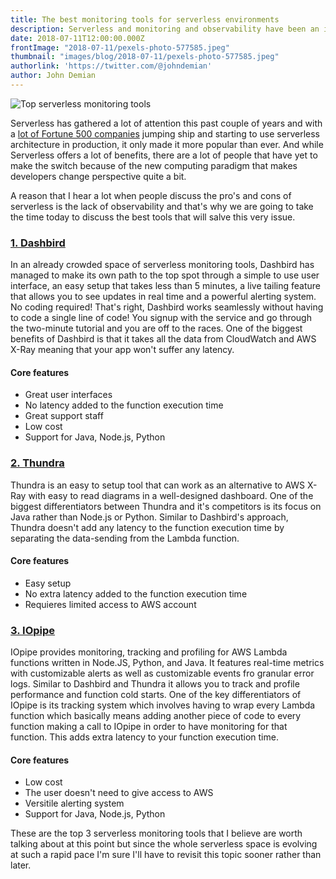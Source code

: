```yaml
---
title: The best monitoring tools for serverless environments
description: Serverless and monitoring and observability have been an issue for early adopters. Here's a list of tools that seek to solve that issue.
date: 2018-07-11T12:00:00.000Z
frontImage: "2018-07-11/pexels-photo-577585.jpeg"
thumbnail: "images/blog/2018-07-11/pexels-photo-577585.jpeg"
authorlink: 'https://twitter.com/@johndemian'
author: John Demian
---
```


![Top serverless monitoring tools](/images/blog/2018-07-11/pexels-photo-577585.jpeg)

Serverless has gathered a lot of attention this past couple of years and with a <a href="https://dashbird.io/blog/companies-using-serverless-in-production/">lot of Fortune 500 companies</a> jumping ship and starting to use serverless architecture in production, it only made it more popular than ever. And while Serverless offers a lot of benefits, there are a lot of people that have yet to make the switch because of the new computing paradigm that makes developers change perspective quite a bit.

A reason that I hear a lot when people discuss the pro's and cons of serverless is the lack of observability and that's why we are going to take the time today to discuss the best tools that will salve this very issue.

<h3><a href="https://dashbird.io">1. Dashbird</a></h3>
In an already crowded space of serverless monitoring tools, Dashbird has managed to make its own path to the top spot through a simple to use user interface, an easy setup that takes less than 5 minutes, a live tailing feature that allows you to see updates in real time and a powerful alerting system.
No coding required! That's right, Dashbird works seamlessly without having to code a single line of code! You signup with the service and go through the two-minute tutorial and you are off to the races.
One of the biggest benefits of Dashbird is that it takes all the data from CloudWatch and AWS X-Ray meaning that your app won't suffer any latency. 

<h4>Core features</h4>
<ul>
<li>Great user interfaces</li>
<li>No latency added to the function execution time</li>
<li>Great support staff</li>
<li>Low cost</li>
<li>Support for Java, Node.js, Python</li>
</ul>

<h3><a href="https://www.thundra.io/">2. Thundra</a></h3>
Thundra is an easy to setup tool that can work as an alternative to AWS X-Ray with easy to read diagrams in a well-designed dashboard. One of the biggest differentiators between Thundra and it's competitors is its focus on Java rather than Node.js or Python. Similar to Dashbird's approach, Thundra doesn't add any latency to the function execution time by separating the data-sending from the Lambda function.

<h4>Core features</h4>
<ul>
<li>Easy setup</li>
<li>No extra latency added to the function execution time</li>
<li>Requieres limited access to AWS account</li>
</ul>

<h3><a href="https://www.iopipe.com/">3. IOpipe</a></h3>
IOpipe provides monitoring, tracking and profiling for AWS Lambda functions written in Node.JS, Python, and Java. It features real-time metrics with customizable alerts as well as customizable events fro granular error logs. Similar to Dashbird and Thundra it allows you to track and profile performance and function cold starts. One of the key differentiators of IOpipe is its tracking system which involves having to wrap every Lambda function which basically means adding another piece of code to every function making a call to IOpipe in order to have monitoring for that function. This adds extra latency to your function execution time.

<h4>Core features</h4>
<ul>
<li>Low cost</li>
<li>The user doesn't need to give access to AWS</li>
<li>Versitile alerting system</li>
<li>Support for Java, Node.js, Python</li>
</ul>

These are the top 3 serverless monitoring tools that I believe are worth talking about at this point but since the whole serverless space is evolving at such a rapid pace I'm sure I'll have to revisit this topic sooner rather than later.